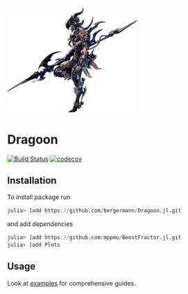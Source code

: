 # <img src="docs/img/Dragoon.png" alt="" width=300> <!--Dragoon.jl-->

# Dragoon

[![Build Status](https://github.com/bergermann/Dragoon.jl/workflows/build/badge.svg?branch=master)](undefined)
[![codecov](https://codecov.io/gh/bergermann/Dragoon.jl/branch/master/graph/badge.svg?token=YF747EQJWX)](undefined)

## Installation
To install package run
```julia
julia> ]add https://github.com/bergermann/Dragoon.jl.git
```
and add dependencies
```julia
julia> ]add https://github.com/mppmu/BoostFractor.jl.git
julia> ]add Plots
```

## Usage
Look at [examples](./examples) for comprehensive guides.
